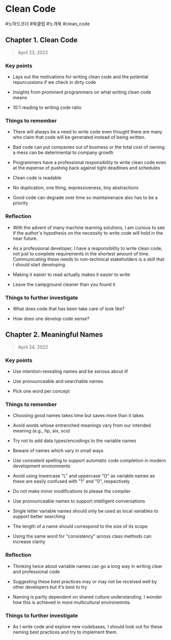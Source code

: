 # Clean Code

#노마드코더 #북클럽 #노개북 #clean_code

## Chapter 1. Clean Code

> April 23, 2022

### Key points

- Lays out the motivations for writing clean code and the potential repurcussions if we check in dirty code

- Insights from prominent programmers on what writing clean code means

- 10:1 reading to writing code ratio

### Things to remember

- There will always be a need to write code even thought there are many who claim that code will be generated instead of being written.

- Bad code can put companies out of business or the total cost of owning a mess can be deterimental to company growth

- Programmers have a professional responsibility to write clean code even at the expense of pushing back against tight deadlines and schedules

- Clean code is readable

- No duplication, one thing, expressiveness, tiny abstractions

- Good code can degrade over time so maintainenace also has to be a priority

### Reflection

- With the advent of many machine learning solutions, I am curious to see if the author's hypothesis on the necessity to write code will hold in the near future.

- As a professional developer, I have a responsibility to write clean code, not just to complete requirements in the shortest amount of time. Communicating these needs to non-technical stakeholders is a skill that I should start developing.

- Making it easier to read actually makes it easier to write

- Leave the campground cleaner than you found it

### Things to further investigate

- What does code that has been take care of look like?

- How does one develop code sense?

## Chapter 2. Meaningful Names

> April 24, 2022

### Key points

- Use intention-revealing names and be serious about it!

- Use pronounceable and searchable names

- Pick one word per concept

### Things to remember

- Choosing good names takes time but saves more than it takes

- Avoid words whose entrenched meanings vary from our intended meaning (e.g., hp, aix, sco)

- Try not to add data types/encodings to the variable names

- Beware of names which vary in small ways

- Use consistent spelling to support automatic code completion in modern development environments

- Avoid using lowercase "L" and uppercase "O" as variable names as these are easily confused with "1" and "0", respectively

- Do not make minor modifications to please the compiler

- Use pronounceable names to support intelligent conversations

- Single letter variable names should only be used as local variables to support better searching

- The length of a name should correspond to the size of its scope

- Using the same word for "consistency" across class methods can increase clarity

### Reflection

- Thinking twice about variable names can go a long way in writing clear and professional code

- Suggesting these best practices may or may not be received well by other developers but it's best to try

- Naming is partly dependent on shared culture understanding. I wonder how this is achieved in more multicultural environemnts.

### Things to further investigate

- As I write code and explore new codebases, I should look out for these naming best practices and try to implement them.
